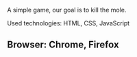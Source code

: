 A simple game, our goal is to kill the mole.

Used technologies: HTML, CSS, JavaScript

Browser: Chrome, Firefox
 - 
 
 

 
